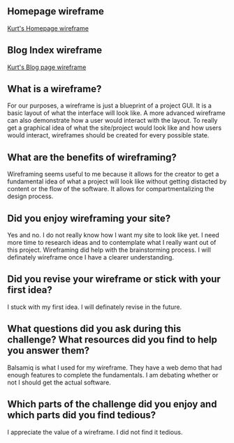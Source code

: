 ## Homepage wireframe

[Kurt's Homepage wireframe](https://raw.githubusercontent.com/kurtschlueter/phase-0/master/week-2/images/wireframe-index.png)

## Blog Index wireframe

[Kurt's Blog page wireframe](https://raw.githubusercontent.com/kurtschlueter/phase-0/master/week-2/images/wireframe-blog-index.png)

## What is a wireframe?

For our purposes, a wireframe is just a blueprint of a project GUI. It is a basic layout of what the interface will look like. A more advanced wireframe can also demonstrate how a user would interact with the layout. To really get a graphical idea of what the site/project would look like and how users would interact, wireframes should be created for every possible state.

## What are the benefits of wireframing?

Wireframing seems useful to me because it allows for the creator to get a fundamental idea of what a project will look like without getting distacted by content or the flow of the software. It allows for compartmentalizing the design process.

## Did you enjoy wireframing your site?

Yes and no. I do not really know how I want my site to look like yet. I need more time to research ideas and to contemplate what I really want out of this project. Wireframing did help with the brainstorming process. I will definately wireframe once I have a clearer understanding.

## Did you revise your wireframe or stick with your first idea?

I stuck with my first idea. I will definately revise in the future.

## What questions did you ask during this challenge? What resources did you find to help you answer them?

Balsamiq is what I used for my wireframe. They have a web demo that had enough features to complete the fundamentals. I am debating whether or not I should get the actual software.

## Which parts of the challenge did you enjoy and which parts did you find tedious?

I appreciate the value of a wireframe. I did not find it tedious.
